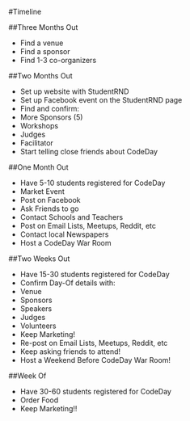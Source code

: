 #Timeline

##Three Months Out
* Find a venue
* Find a sponsor
* Find 1-3 co-organizers

##Two Months Out

* Set up website with StudentRND
* Set up Facebook event on the StudentRND page
* Find and confirm:
 * More Sponsors (5)
 * Workshops
 * Judges
 * Facilitator
* Start telling close friends about CodeDay

##One Month Out

* Have 5-10 students registered for CodeDay
* Market Event
 * Post on Facebook
 * Ask Friends to go
 * Contact Schools and Teachers
 * Post on Email Lists, Meetups, Reddit, etc
 * Contact local Newspapers
 * Host a CodeDay War Room

##Two Weeks Out

* Have 15-30 students registered for CodeDay
* Confirm Day-Of details with:
 * Venue
 * Sponsors
 * Speakers
 * Judges
 * Volunteers
* Keep Marketing!
 * Re-post on Email Lists, Meetups, Reddit, etc
 * Keep asking friends to attend!
 * Host a Weekend Before CodeDay War Room!

##Week Of

* Have 30-60 students registered for CodeDay
* Order Food
* Keep Marketing!!
